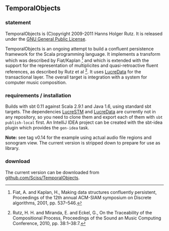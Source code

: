 ## TemporalObjects

### statement

TemporalObjects is (C)opyright 2009-2011 Hanns Holger Rutz. It is released under the [GNU General Public License](http://github.com/Sciss/TemporalObjects/blob/master/licenses/TemporalObjects-License.txt).

TemporalObjects is an ongoing attempt to build a confluent persistence framework for the Scala programming language. It implements a transform which was described by Fiat/Kaplan [^1] and which is extended with the support for the representation of multiplicites and quasi-retroactive fluent references, as described by Rutz et al [^2]. It uses [LucreData](https://github.com/Sciss/LucreData) for the transactional layer. The overall target is integration with a system for computer music composition.

 [^1]: Fiat, A. and Kaplan, H., Making data structures confluently persistent, Proceedings of the 12th annual ACM-SIAM symposium on Discrete algorithms, 2001, pp. 537–546.

 [^2]: Rutz, H. H. and Miranda, E. and Eckel, G., On the Traceability of the Compositional Process, Proceedings of the Sound an Music Computing Conference, 2010, pp. 38:1–38:7.

### requirements / installation

Builds with sbt 0.11 against Scala 2.9.1 and Java 1.6, using standard sbt targets. The dependencies [LucreSTM](https://github.com/Sciss/LucreSTM) and [LucreData](https://github.com/Sciss/LucreData) are currently not in any repository, so you need to clone them and export each of them with `sbt publish-local` first. An IntelliJ IDEA project can be created with the sbt-idea plugin which provides the `gen-idea` task.

__Note:__ see tag v0.14 for the example using actual audio file regions and sonogram view. The current version is stripped down to prepare for use as library.

### download

The current version can be downloaded from [github.com/Sciss/TemporalObjects](http://github.com/Sciss/TemporalObjects).
